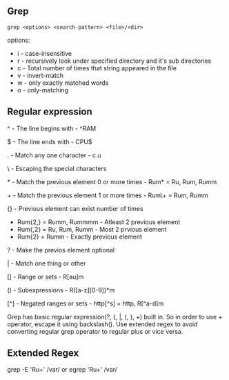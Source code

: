 ## Grep

`grep <options> <search-pattern> <file>/<dir>`

options:
- i - case-insensitive
- r - recursively look under specified directory and it's sub directories
- c - Total number of times that string appeared in the file
- v - invert-match
- w - only exactly matched words
- o - only-matching

## Regular expression

^ - The line begins with - ^RAM

$ - The line ends with - CPU$

. - Match any one character - c.u

\ - Escaping the special characters 

\* -  Match the previous element 0 or more times - Rum* = Ru, Rum, Rumm

\+ - Match the previous element 1 or more times - Rum\\+ = Rum, Rumm

{} - Previous element can exist number of times
 - Rum{2,} = Rumm, Rummmm - Atleast 2 previous element
 - Rum{,2} = Ru, Rum, Rumm - Most 2 prvious element
 - Rum{2} = Rumm - Exactly previous element

? - Make the previos element optional

| - Match one thing or other

[] - Range or sets - R[au]m

() - Subexpressions - R([a-z][0-9])*m

[^] - Negated ranges or sets - http[^s] = http, R[^a-d]m

Grep has basic regular expression(?, {, |, (, ), +) built in. So in order to use + operator, escape it using backslash(\). Use extended regex to avoid converting regular grep operator to regular plus or vice versa.


## Extended Regex

grep -E 'Ru+' /var/ or egrep 'Ru+' /var/